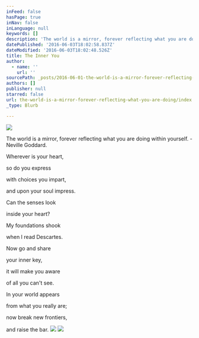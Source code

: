 ```yaml
---
inFeed: false
hasPage: true
inNav: false
inLanguage: null
keywords: []
description: 'The world is a mirror, forever reflecting what you are doing within yourself. - Neville Goddard.'
datePublished: '2016-06-03T18:02:58.837Z'
dateModified: '2016-06-03T18:02:48.526Z'
title: The Inner You
author:
  - name: ''
    url: ''
sourcePath: _posts/2016-06-01-the-world-is-a-mirror-forever-reflecting-what-you-are-doing.md
authors: []
publisher: null
starred: false
url: the-world-is-a-mirror-forever-reflecting-what-you-are-doing/index.html
_type: Blurb

---
```

![](https://the-grid-user-content.s3-us-west-2.amazonaws.com/50a9a181-7c8a-4a70-b3e1-d3ee627cc2ad.jpg)

The world is a mirror, forever reflecting what you are doing within yourself. - Neville Goddard.

Wherever is your heart,

so do you express

with choices you impart,

and upon your soul impress.

Can the senses look

inside your heart?

My foundations shook

when I read Descartes.

Now go and share

your inner key,

it will make you aware

of all you can't see.

In your world appears 

from what you really are;

now break new frontiers,

and raise the bar.
![](https://the-grid-user-content.s3-us-west-2.amazonaws.com/7f03483f-b7fc-4f47-ba15-03629a36801f.jpg)
![](https://the-grid-user-content.s3-us-west-2.amazonaws.com/cc72e5e8-4c1c-485f-b8d6-43c4a5a32b2f.jpg)